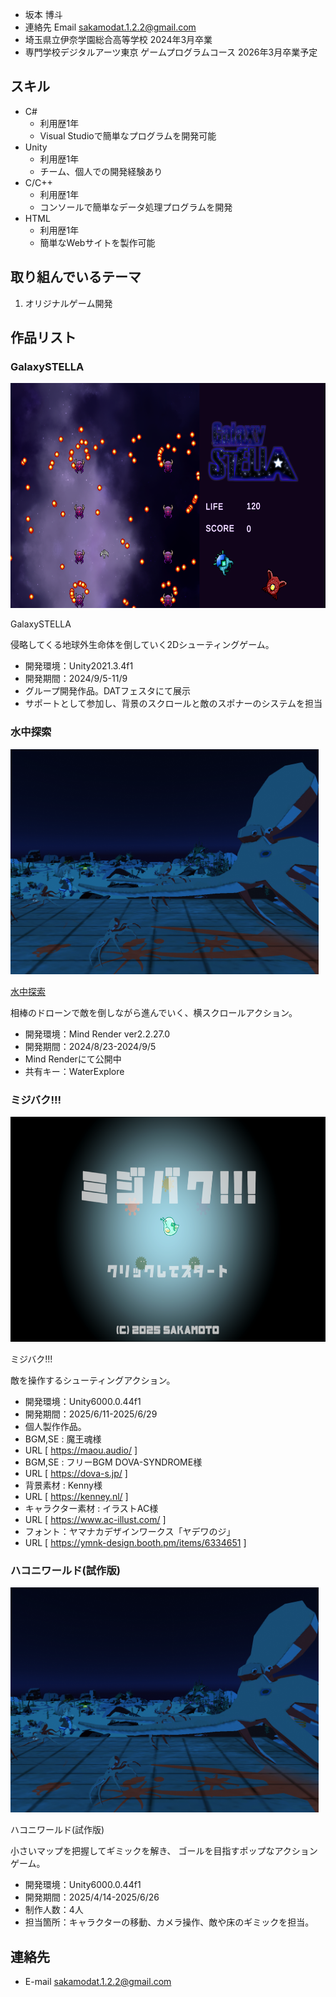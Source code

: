 - 坂本 博斗
- 連絡先 Email [sakamodat.1.2.2@gmail.com](sakamodat.1.2.2@gmail.com)
- 埼玉県立伊奈学園総合高等学校 2024年3月卒業
- 専門学校デジタルアーツ東京 ゲームプログラムコース 2026年3月卒業予定

## スキル
- C#
  - 利用歴1年
  - Visual Studioで簡単なプログラムを開発可能
- Unity
  - 利用歴1年
  - チーム、個人での開発経験あり
- C/C++
  - 利用歴1年
  - コンソールで簡単なデータ処理プログラムを開発
- HTML
  - 利用歴1年
  - 簡単なWebサイトを製作可能

## 取り組んでいるテーマ
1. オリジナルゲーム開発

## 作品リスト

### GalaxySTELLA
<img src="images/galaxy2.png" alt="Wall Walker" style="height: 360px">

GalaxySTELLA

侵略してくる地球外生命体を倒していく2Dシューティングゲーム。

- 開発環境：Unity2021.3.4f1
- 開発期間：2024/9/5-11/9
- グループ開発作品。DATフェスタにて展示
- サポートとして参加し、背景のスクロールと敵のスポナーのシステムを担当

### 水中探索
<img src="images/underwater.png" alt="水中探索" style="height: 360px">

[水中探索](https://share.mindrender.app/locker.html?key=PfacZMkIQ3MGDSsY4fcCGsJUGVk2agDW5X0fnbVuY4DAqmjTwsm42mlRV5QEWPiN)

相棒のドローンで敵を倒しながら進んでいく、横スクロールアクション。

- 開発環境：Mind Render ver2.2.27.0
- 開発期間：2024/8/23-2024/9/5
- Mind Renderにて公開中
- 共有キー：WaterExplore

### ミジバク!!!
<img src="images/WaterFlea.png" alt="ミジバク!!!" style="height: 360px">

ミジバク!!!

敵を操作するシューティングアクション。

- 開発環境：Unity6000.0.44f1
- 開発期間：2025/6/11-2025/6/29
- 個人製作作品。
- BGM,SE : 魔王魂様
- URL [ https://maou.audio/ ]
- BGM,SE : フリーBGM DOVA-SYNDROME様
- URL [ https://dova-s.jp/ ]
- 背景素材 : Kenny様
- URL [ https://kenney.nl/ ]
- キャラクター素材 : イラストAC様
- URL [ https://www.ac-illust.com/ ]
- フォント：ヤマナカデザインワークス「ヤデワのジ」
- URL [ https://ymnk-design.booth.pm/items/6334651  ]

### ハコニワールド(試作版)
<img src="images/underwater.png" alt="ハコニワールド(試作版)" style="height: 360px">

ハコニワールド(試作版)

小さいマップを把握してギミックを解き、
ゴールを目指すポップなアクションゲーム。


- 開発環境：Unity6000.0.44f1
- 開発期間：2025/4/14-2025/6/26
- 制作人数：4人
- 担当箇所：キャラクターの移動、カメラ操作、敵や床のギミックを担当。


## 連絡先
- E-mail [sakamodat.1.2.2@gmail.com](sakamodat.1.2.2@gmail.com)